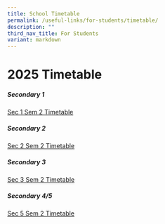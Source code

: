 ```yaml
---
title: School Timetable
permalink: /useful-links/for-students/timetable/
description: ""
third_nav_title: For Students
variant: markdown
---
```

2025 Timetable 
===================

##### **Secondary 1**


[Sec 1 Sem 2 Timetable](/files/Timetable%202025/Sec_1_Sem_2.pdf)


##### **Secondary 2**


[Sec 2 Sem 2 Timetable](/files/Timetable%202025/Sec_2_Sem_2.pdf)




##### **Secondary 3**


[Sec 3 Sem 2 Timetable](/files/Timetable%202025/Sec_3_Sem_2.pdf)



##### **Secondary 4/5**


[Sec 5 Sem 2 Timetable](/files/Timetable%202025/Sec_5_Sem_2.pdf)